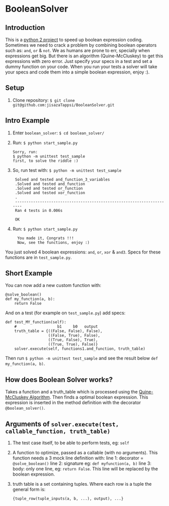 BooleanSolver
=============

Introduction
------------
This is a [python 2 project](https://pypi.python.org/pypi/Boolean-Solver) to speed up boolean expression coding. Sometimes we need to crack a problem by combining boolean operators such as: `and`, `or` & `not`. We as humans are prone to err, specially when expressions get big. But there is an algorithm (Quine-McCluskey) to get this expressions with zero error. Just specify your specs in a test and set a dummy function on your code. When you run your tests a solver will take your specs and code them into a simple boolean expression, enjoy :).

Setup
-----
1.  Clone repository:
    `$ git clone git@github.com:jisazaTappsi/BooleanSolver.git`

Intro Example
-------------
1.  Enter `boolean_solver`:
    `$ cd boolean_solver/`

2.  Run:
    `$ python start_sample.py`

        Sorry, run:
        $ python -m unittest test_sample
        first, to solve the riddle :)

3. So, run test with:
   `$ python -m unittest test_sample`

        Solved and tested and_function_3_variables
        .Solved and tested and_function
        .Solved and tested or_function
        .Solved and tested xor_function
        .
        ----------------------------------------------------------------------
        Ran 4 tests in 0.006s

        OK

4.  Run:
    `$ python start_sample.py`
    
          You made it, Congrats !!!
          Now, see the functions, enjoy :)

You just solved 4 boolean expressions: `and`, `or`, `xor` & `and3`. Specs for these functions are in `test_sample.py`.

Short Example
-------------
You can now add a new custom function with:

    @solve_boolean()
    def my_function(a, b):
        return False

And on a test (for example on `test_sample.py`) add specs:

    def test_MY_function(self):
        #                  b1     b0   output
        truth_table = {((False, False), False),
                       ((False, True), False),
                       ((True, False), True),
                       ((True, True), False)}
        solver.execute(self, functions1.and_function, truth_table)

Then run `$ python -m unittest test_sample` and see the result below `def my_function(a, b)`.

How does Boolean Solver works?
------------------------------
Takes a function and a truth_table which is processed using the [Quine-McCluskey Algorithm](https://en.wikipedia.org/wiki/Quine%E2%80%93McCluskey_algorithm). Then finds a optimal boolean expression. This expression is inserted in the method definition with the decorator `@boolean_solver()`.

Arguments of `solver.execute(test, callable_function, truth_table)`
-------------------------------------------------------------------
1. The test case itself, to be able to perform tests, eg: `self`

2. A function to optimize, passed as a callable (with no arguments). This function needs a 3 mock line definition with:
    line 1: decorator = `@solve_boolean()`
    line 2: signature eg: `def myfunction(a, b)`
    line 3: body: only one line, eg: `return False`. This line will be replaced by the boolean expression.

3. truth table is a set containing tuples. Where each row is a tuple the general form is:

    `{tuple_row(tuple_inputs(a, b, ...), output), ...}`
